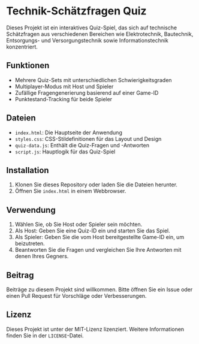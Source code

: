 # Technik-Schätzfragen Quiz

Dieses Projekt ist ein interaktives Quiz-Spiel, das sich auf technische Schätzfragen aus verschiedenen Bereichen wie Elektrotechnik, Bautechnik, Entsorgungs- und Versorgungstechnik sowie Informationstechnik konzentriert.

## Funktionen

- Mehrere Quiz-Sets mit unterschiedlichen Schwierigkeitsgraden
- Multiplayer-Modus mit Host und Spieler
- Zufällige Fragengenerierung basierend auf einer Game-ID
- Punktestand-Tracking für beide Spieler

## Dateien

- `index.html`: Die Hauptseite der Anwendung
- `styles.css`: CSS-Stildefinitionen für das Layout und Design
- `quiz-data.js`: Enthält die Quiz-Fragen und -Antworten
- `script.js`: Hauptlogik für das Quiz-Spiel

## Installation

1. Klonen Sie dieses Repository oder laden Sie die Dateien herunter.
2. Öffnen Sie `index.html` in einem Webbrowser.

## Verwendung

1. Wählen Sie, ob Sie Host oder Spieler sein möchten.
2. Als Host: Geben Sie eine Quiz-ID ein und starten Sie das Spiel.
3. Als Spieler: Geben Sie die vom Host bereitgestellte Game-ID ein, um beizutreten.
4. Beantworten Sie die Fragen und vergleichen Sie Ihre Antworten mit denen Ihres Gegners.

## Beitrag

Beiträge zu diesem Projekt sind willkommen. Bitte öffnen Sie ein Issue oder einen Pull Request für Vorschläge oder Verbesserungen.

## Lizenz

Dieses Projekt ist unter der MIT-Lizenz lizenziert. Weitere Informationen finden Sie in der `LICENSE`-Datei.
